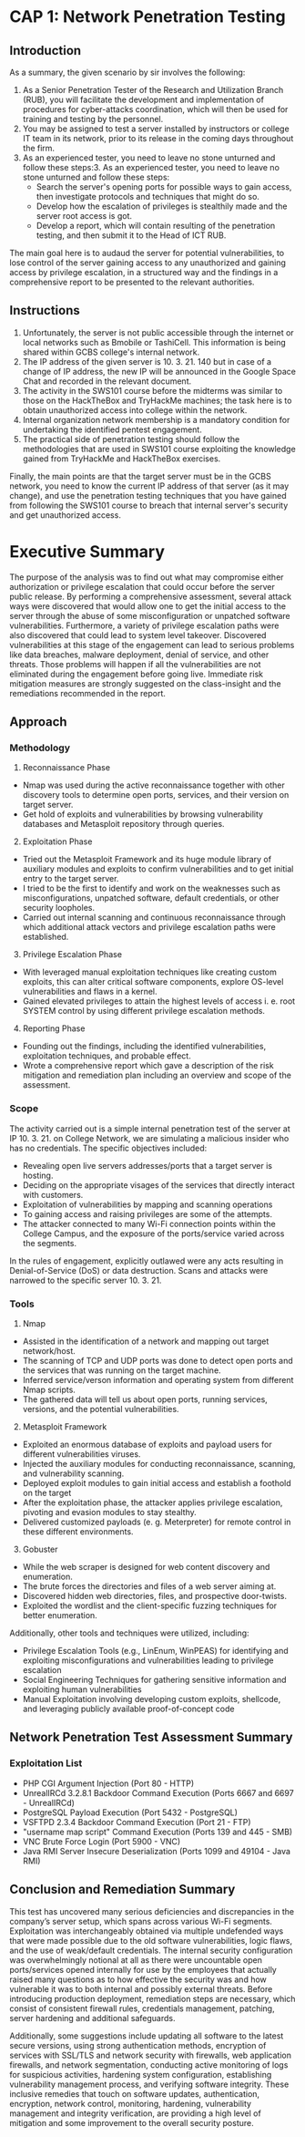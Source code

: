 # CAP 1: Network Penetration Testing

## Introduction

As a summary, the given scenario by sir involves the following:

1. As a Senior Penetration Tester of the Research and Utilization Branch (RUB), you will facilitate the development and implementation of procedures for cyber-attacks coordination, which will then be used for training and testing by the personnel. 
2. You may be assigned to test a server installed by instructors or college IT team in its network, prior to its release in the coming days throughout the firm. 
3. As an experienced tester, you need to leave no stone unturned and follow these steps:3.  As an experienced tester, you need to leave no stone unturned and follow these steps:
    - Search the server's opening ports for possible ways to gain access, then investigate protocols and techniques that might do so. 
    - Develop how the escalation of privileges is stealthily made and the server root access is got. 
    - Develop a report, which will contain resulting of the penetration testing, and then submit it to the Head of ICT RUB. 
 
The main goal here is to audaud the server for potential vulnerabilities, to lose control of the server gaining access to any unauthorized and gaining access by privilege escalation, in a structured way and the findings in a comprehensive report to be presented to the relevant authorities. 

## Instructions
1. Unfortunately, the server is not public accessible through the internet or local networks such as Bmobile or TashiCell. This information is being shared within GCBS college's internal network. 
2. The IP address of the given server is 10. 3.  21.  140 but in case of a change of IP address, the new IP will be announced in the Google Space Chat and recorded in the relevant document. 
3. The activity in the SWS101 course before the midterms was similar to those on the HackTheBox and TryHackMe machines; the task here is to obtain unauthorized access into college within the network. 
4. Internal organization network membership is a mandatory condition for undertaking the identified pentest engagement. 
5. The practical side of penetration testing should follow the methodologies that are used in SWS101 course exploiting the knowledge gained from TryHackMe and HackTheBox exercises. 

Finally, the main points are that the target server must be in the GCBS network, you need to know the current IP address of that server (as it may change), and use the penetration testing techniques that you have gained from following the SWS101 course to breach that internal server's security and get unauthorized access. 

# Executive Summary

The purpose of the analysis was to find out what may compromise either authorization or privilege escalation that could occur before the server public release. By performing a comprehensive assessment, several attack ways were discovered that would allow one to get the initial access to the server through the abuse of some misconfiguration or unpatched software vulnerabilities. Furthermore, a variety of privilege escalation paths were also discovered that could lead to system level takeover.
Discovered vulnerabilities at this stage of the engagement can lead to serious problems like data breaches, malware deployment, denial of service, and other threats. Those problems will happen if all the vulnerabilities are not eliminated during the engagement before going live. Immediate risk mitigation measures are strongly suggested on the class-insight and the remediations recommended in the report.


## Approach

### Methodology
1. Reconnaissance Phase
 - Nmap was used during the active reconnaissance together with other discovery tools to determine open ports, services, and their version on target server. 
 - Get hold of exploits and vulnerabilities by browsing vulnerability databases and Metasploit repository through queries. 
 
2. Exploitation Phase
 - Tried out the Metasploit Framework and its huge module library of auxiliary modules and exploits to confirm vulnerabilities and to get initial entry to the target server. 
 - I tried to be the first to identify and work on the weaknesses such as misconfigurations, unpatched software, default credentials, or other security loopholes. 
 - Carried out internal scanning and continuous reconnaissance through which additional attack vectors and privilege escalation paths were established. 
 
3. Privilege Escalation Phase
 - With leveraged manual exploitation techniques like creating custom exploits, this can alter critical software components, explore OS-level vulnerabilities and flaws in a kernel. 
 - Gained elevated privileges to attain the highest levels of access i. e.  root SYSTEM control by using different privilege escalation methods. 
 
4. Reporting Phase
 - Founding out the findings, including the identified vulnerabilities, exploitation techniques, and probable effect. 
 - Wrote a comprehensive report which gave a description of the risk mitigation and remediation plan including an overview and scope of the assessment. 
 
### Scope 

The activity carried out is a simple internal penetration test of the server at IP 10. 3. 21. on College Network, we are simulating a malicious insider who has no credentials. The specific objectives included: 

 - Revealing open live servers addresses/ports that a target server is hosting. 
 - Deciding on the appropriate visages of the services that directly interact with customers. 
 - Exploitation of vulnerabilities by mapping and scanning operations 
 - To gaining access and raising privileges are some of the attempts. 
 - The attacker connected to many Wi-Fi connection points within the College Campus, and the exposure of the ports/service varied across the segments. 

In the rules of engagement, explicitly outlawed were any acts resulting in Denial-of-Service (DoS) or data destruction. Scans and attacks were narrowed to the specific server 10. 3. 21.


### Tools
1. Nmap 
 - Assisted in the identification of a network and mapping out target network/host.
 - The scanning of TCP and UDP ports was done to detect open ports and the services that was running on the target machine. 
 - Inferred service/verson information and operating system from different Nmap scripts. 
 - The gathered data will tell us about open ports, running services, versions, and the potential vulnerabilities. 

2. Metasploit Framework 
 - Exploited an enormous database of exploits and payload users for different vulnerabilities viruses. 
 - Injected the auxiliary modules for conducting reconnaissance, scanning, and vulnerability scanning. 
 - Deployed exploit modules to gain initial access and establish a foothold on the target
 - After the exploitation phase, the attacker applies privilege escalation, pivoting and evasion modules to stay stealthy. 
 - Delivered customized payloads (e. g. Meterpreter) for remote control in these different environments. 

3. Gobuster 
- While the web scraper is designed for web content discovery and enumeration. 
- The brute forces the directories and files of a web server aiming at. 
- Discovered hidden web directories, files, and prospective door-twists. 
- Exploited the wordlist and the client-specific fuzzing techniques for better enumeration. 

Additionally, other tools and techniques were utilized, including:
 - Privilege Escalation Tools (e.g., LinEnum, WinPEAS) for identifying and exploiting misconfigurations and vulnerabilities leading to privilege escalation
 - Social Engineering Techniques for gathering sensitive information and exploiting human vulnerabilities
 - Manual Exploitation involving developing custom exploits, shellcode, and leveraging publicly available proof-of-concept code



## Network Penetration Test Assessment Summary

### Exploitation List

- PHP CGI Argument Injection (Port 80 - HTTP)
- UnrealIRCd 3.2.8.1 Backdoor Command Execution (Ports 6667 and 6697 - UnrealIRCd)
- PostgreSQL Payload Execution (Port 5432 - PostgreSQL)
- VSFTPD 2.3.4 Backdoor Command Execution (Port 21 - FTP)
- "username map script" Command Execution (Ports 139 and 445 - SMB)
- VNC Brute Force Login (Port 5900 - VNC)
- Java RMI Server Insecure Deserialization (Ports 1099 and 49104 - Java RMI)

## Conclusion and Remediation Summary

This test has uncovered many serious deficiencies and discrepancies in the company’s server setup, which spans across various Wi-Fi segments. Exploitation was interchangeably obtained via multiple undefended ways that were made possible due to the old software vulnerabilities, logic flaws, and the use of weak/default credentials. The internal security configuration was overwhelmingly notional at all as there were uncountable open ports/services opened internally for use by the employees that actually raised many questions as to how effective the security was and how vulnerable it was to both internal and possibly external threats. Before introducing production deployment, remediation steps are necessary, which consist of consistent firewall rules, credentials management, patching, server hardening and additional safeguards. 

Additionally, some suggestions include updating all software to the latest secure versions, using strong authentication methods, encryption of services with SSL/TLS and network security with firewalls, web application firewalls, and network segmentation, conducting active monitoring of logs for suspicious activities, hardening system configuration, establishing vulnerability management process, and verifying software integrity. These inclusive remedies that touch on software updates, authentication, encryption, network control, monitoring, hardening, vulnerability management and integrity verification, are providing a high level of mitigation and some improvement to the overall security posture. 











